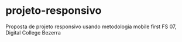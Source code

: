 # projeto-responsivo
Proposta de projeto responsivo usando metodologia mobile first FS 07, Digital College Bezerra
